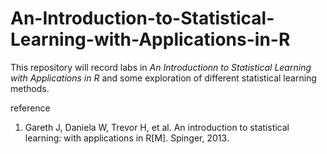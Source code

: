 # An-Introduction-to-Statistical-Learning-with-Applications-in-R
This repository will record labs in _An Introductionn to Statistical Learning with Applications in R_ and some exploration of different statistical learning methods.

reference
1. Gareth J, Daniela W, Trevor H, et al. An introduction to statistical learning: with applications in R[M]. Spinger, 2013.
